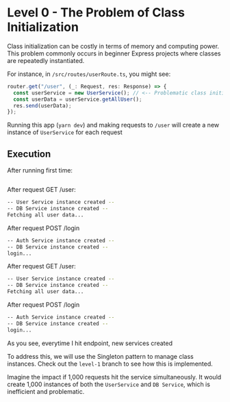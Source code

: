 # Level 0 - The Problem of Class Initialization

Class initialization can be costly in terms of memory and computing power. This problem commonly occurs in beginner Express projects where classes are repeatedly instantiated.

For instance, in `/src/routes/userRoute.ts`, you might see:

```js
router.get("/user", (_: Request, res: Response) => {
  const userService = new UserService(); // <-- Problematic class initialization
  const userData = userService.getAllUser();
  res.send(userData);
});
```

Running this app (`yarn dev`) and making requests to `/user` will create a new instance of `UserService` for each request

## Execution

After running first time:

```bash

```

After request GET /user:

```bash
-- User Service instance created --
-- DB Service instance created --
Fetching all user data...
```

After request POST /login

```bash
-- Auth Service instance created --
-- DB Service instance created --
login...
```

After request GET /user:

```bash
-- User Service instance created --
-- DB Service instance created --
Fetching all user data...
```

After request POST /login

```bash
-- Auth Service instance created --
-- DB Service instance created --
login...
```

As you see, everytime I hit endpoint, new services created

To address this, we will use the Singleton pattern to manage class instances. Check out the `level-1` branch to see how this is implemented.

Imagine the impact if 1,000 requests hit the service simultaneously. It would create 1,000 instances of both the `UserService` and `DB Service`, which is inefficient and problematic.
